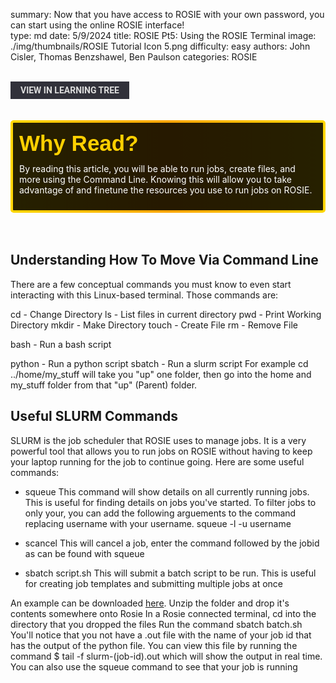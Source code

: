 summary: Now that you have access to ROSIE with your own password, you can start using the online ROSIE interface!          
type: md
date: 5/9/2024
title: ROSIE Pt5: Using the ROSIE Terminal
image: ./img/thumbnails/ROSIE Tutorial Icon 5.png
difficulty: easy
authors: John Cisler, Thomas Benzshawel, Ben Paulson
categories: ROSIE

<br>
<a href='/learning-tree?node=9' style='
    background-color: #31313a;
    color: gainsboro;
    padding: 6px 16px;
    border: none
    border-radius: 4px;
    text-transform: uppercase;
    font-family: "Roboto", sans-serif;
    font-size: 1em;
    font-weight: bold;
    cursor: pointer;
    text-decoration: none;
    display: inline-block;'
>
  View in Learning Tree
</a>

<br>
<br>
<br>

<div style='
  position: relative;
  padding: 10px; 
  border-radius: 5px;
  background-color: rgba(0, 0, 0, 0.85); 
  border: 4px solid transparent;
  background-image: linear-gradient(90deg, rgba(0, 0, 0, 0.85), rgba(0, 0, 0, 0.85)), linear-gradient(90deg, gold, orange, gold);
  background-origin: border-box;
  background-clip: padding-box, border-box;
'>

<svg width='200' height='50' style='display: block; margin-bottom: 5px;'>
  <text x='0' y='35' font-size='35' font-family='Arial' font-weight='bold' fill='gold'>
    Why Read?
    <animate attributeName='fill' values='gold; orange; gold' dur='3s' repeatCount='indefinite' />
  </text>
</svg>

<p style='color: white; margin-top: 2px;'>By reading this article, you will be able to run jobs, create files, and more using the Command Line. Knowing this will allow you to take advantage of and finetune the resources you use to run jobs on ROSIE.  
</p>

</div>

<br/>

<br/>

## Understanding How To Move Via Command Line
There are a few conceptual commands you must know to even start interacting with this Linux-based terminal. Those commands are:

cd - Change Directory
ls - List files in current directory
pwd - Print Working Directory
mkdir - Make Directory
touch - Create File
rm - Remove File

bash - Run a bash script

python - Run a python script
sbatch - Run a slurm script
For example cd ../home/my_stuff will take you "up" one folder, then go into the home and my_stuff folder from that "up" (Parent) folder.

## Useful SLURM Commands
SLURM is the job scheduler that ROSIE uses to manage jobs. It is a very powerful tool that allows you to run jobs on ROSIE without having to keep your laptop running for the job to continue going. Here are some useful commands:

- squeue
This command will show details on all currently running jobs. This is useful for finding details on jobs you've started. To filter jobs to only your, you can add the following arguements to the command replacing username with your username. squeue -l -u username

- scancel
This will cancel a job, enter the command followed by the jobid as can be found with squeue

- sbatch script.sh
This will submit a batch script to be run. This is useful for creating job templates and submitting multiple jobs at once

An example can be downloaded [here](https://drive.google.com/file/d/1Nu-_6Oa1_iZV2gFkuhSLheB7cEtXfEmM/view?usp=sharing). Unzip the folder and drop it's contents somewhere onto Rosie In a Rosie connected terminal, cd into the directory that you dropped the files Run the command sbatch batch.sh You'll notice that you not have a .out file with the name of your job id that has the output of the python file. You can view this file by running the command $ tail -f slurm-(job-id).out which will show the output in real time. You can also use the squeue command to see that your job is running